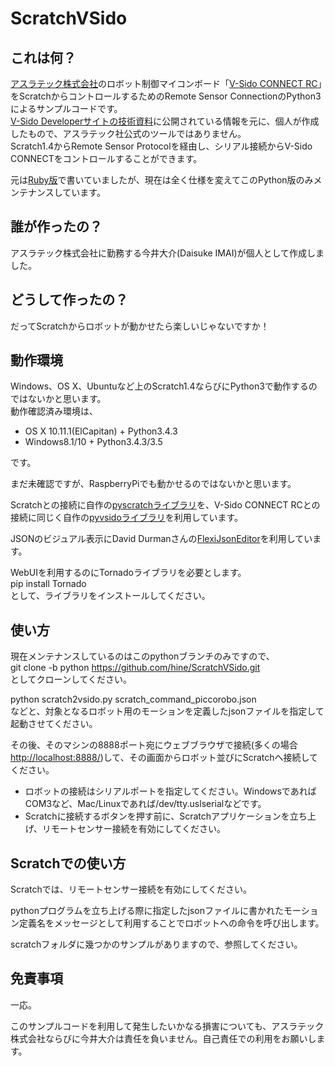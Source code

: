# ScratchVSido
## これは何？
[アスラテック株式会社](http://www.asratec.co.jp/ "アスラテック株式会社")のロボット制御マイコンボード「[V-Sido CONNECT RC](http://www.asratec.co.jp/product/connect/rc/ "V-Sido CONNECT RC")」をScratchからコントロールするためのRemote Sensor ConnectionのPython3によるサンプルコードです。  
[V-Sido Developerサイトの技術資料](https://v-sido-developer.com/learning/connect/connect-rc/ "V-Sido Developerサイトの技術資料")に公開されている情報を元に、個人が作成したもので、アスラテック社公式のツールではありません。  
Scratch1.4からRemote Sensor Protocolを経由し、シリアル接続からV-Sido CONNECTをコントロールすることができます。

元は[Ruby版](https://github.com/hine/ScratchVSido/tree/master "Ruby版")で書いていましたが、現在は全く仕様を変えてこのPython版のみメンテナンスしています。

## 誰が作ったの？
アスラテック株式会社に勤務する今井大介(Daisuke IMAI)が個人として作成しました。

## どうして作ったの？
だってScratchからロボットが動かせたら楽しいじゃないですか！  

## 動作環境
Windows、OS X、Ubuntuなど上のScratch1.4ならびにPython3で動作するのではないかと思います。  
動作確認済み環境は、  
* OS X 10.11.1(ElCapitan) + Python3.4.3
* Windows8.1/10 + Python3.4.3/3.5

です。  

まだ未確認ですが、RaspberryPiでも動かせるのではないかと思います。  

Scratchとの接続に自作の[pyscratchライブラリ](https://github.com/hine/pyscratch "pyscratchライブラリ")を、V-Sido CONNECT RCとの接続に同じく自作の[pyvsidoライブラリ](https://github.com/hine/pyvsido "pyvsidoライブラリ")を利用しています。  

JSONのビジュアル表示にDavid Durmanさんの[FlexiJsonEditor](https://github.com/DavidDurman/FlexiJsonEditor "FlexiJsonEditor")を利用しています。

WebUIを利用するのにTornadoライブラリを必要とします。  
pip install Tornado  
として、ライブラリをインストールしてください。  

## 使い方
現在メンテナンスしているのはこのpythonブランチのみですので、  
git clone -b python https://github.com/hine/ScratchVSido.git  
としてクローンしてください。

python scratch2vsido.py scratch_command_piccorobo.json  
などと、対象となるロボット用のモーションを定義したjsonファイルを指定して起動させてください。  

その後、そのマシンの8888ポート宛にウェブブラウザで接続\(多くの場合[http://localhost:8888/](http://localhost:8888/)\)して、その画面からロボット並びにScratchへ接続してください。  
* ロボットの接続はシリアルポートを指定してください。WindowsであればCOM3など、Mac/Linuxであれば/dev/tty.uslserialなどです。
* Scratchに接続するボタンを押す前に、Scratchアプリケーションを立ち上げ、リモートセンサー接続を有効にしてください。

## Scratchでの使い方
Scratchでは、リモートセンサー接続を有効にしてください。  

pythonプログラムを立ち上げる際に指定したjsonファイルに書かれたモーション定義名をメッセージとして利用することでロボットへの命令を呼び出します。  

scratchフォルダに幾つかのサンプルがありますので、参照してください。

## 免責事項
一応。  

このサンプルコードを利用して発生したいかなる損害についても、アスラテック株式会社ならびに今井大介は責任を負いません。自己責任での利用をお願いします。
